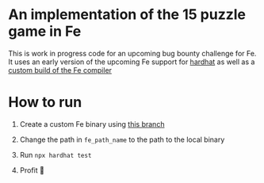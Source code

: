 # An implementation of the 15 puzzle game in Fe

This is work in progress code for an upcoming bug bounty challenge for Fe. It uses an early version of the upcoming Fe support for [hardhat](https://hardhat.org/) as well as a [custom build of the Fe compiler](https://github.com/cburgdorf/fe/tree/christoph/puzzle-build)

# How to run

1. Create a custom Fe binary using [this branch](https://github.com/cburgdorf/fe/tree/christoph/puzzle-build)

2. Change the path in `fe_path_name` to the path to the local binary

3. Run `npx hardhat test`

4. Profit 🎉
